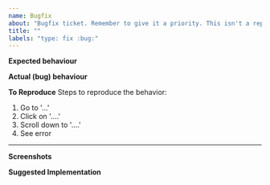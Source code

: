 ```yaml
---
name: Bugfix
about: "Bugfix ticket. Remember to give it a priority. This isn't a report ticket, please make sure there are no duplicates."
title: ""
labels: "type: fix :bug:"
---
```


**Expected behaviour**

**Actual (bug) behaviour**

**To Reproduce**
Steps to reproduce the behavior:

1. Go to '...'
2. Click on '....'
3. Scroll down to '....'
4. See error

---

**Screenshots**

**Suggested Implementation**
